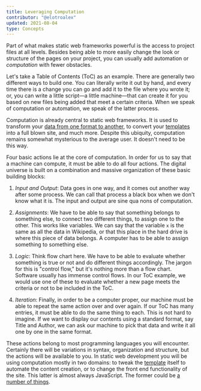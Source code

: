 ```yaml
---
title: Leveraging Computation
contributor: "@elotroalex"
updated: 2021-08-04
type: Concepts
---
```


Part of what makes static web frameworks powerful is the access to project files at all levels. Besides being able to more easily change the look or structure of the pages on your project, you can usually add automation or *computation* with fewer obstacles.

Let's take a Table of Contents (ToC) as an example. There are generally two different ways to build one. You can literally write it out by hand, and every time there is a change you can go and add it to the file where you wrote it; or, you can write a little script—a little machine—that can create it for you based on new files being added that meet a certain criteria. When we speak of computation or automation, we speak of the latter process. 

Computation is already central to static web frameworks. It is used to transform your [data from one format to another](/concepts/data/), to convert your [templates](/concepts/templates/) into a full blown site, and much more. Despite this ubiquity, computation remains somewhat mysterious to the average user. It doesn't need to be this way.

Four basic actions lie at the core of computation. In order for us to say that a machine can compute, it must be able to do all four actions. The digital universe is built on a combination and massive organization of these basic building blocks:

1. *Input and Output*: Data goes in one way, and it comes out another way after some process. We can call that process a black box when we don't know what it is. The input and output are sine qua nons of computation. 

2. *Assignments*: We have to be able to say that something belongs to something else, to connect two different things, to assign one to the other. This works like variables. We can say that the variable `x` is the same as all the data in Wikipedia, or that this place in the hard drive is where this piece of data belongs. A computer has to be able to assign something to something else.

3. *Logic*: Think flow chart here. We have to be able to evaluate whether something is true or not and do different things accordingly. The jargon for this is "control flow," but it's nothing more than a flow chart. Software usually has immense control flows. In our ToC example, we would use one of these to evaluate whether a new page meets the criteria or not to be included in the ToC.

4. *Iteration*: Finally, in order to be a computer proper, our machine must be able to repeat the same action over and over again. If our ToC has many entries, it must be able to do the same thing to each. This is not hard to imagine. If we want to display our contents using a standard format, say Title and Author, we can ask our machine to pick that data and write it all one by one in the same format. 

These actions belong to most programming languages you will encounter. Certainly there will be variations in syntax, organization and structure, but the actions will be available to you. In static web development you will be using computation mostly in two domains: to tweak the [template](/concepts/templates/) itself to automate the content creation, or to change the front end functionality of the site. This latter is almost always JavaScript. The former could be [a number of things](https://en.wikipedia.org/wiki/Template_processor).